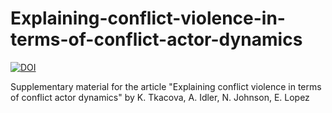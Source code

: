 # Explaining-conflict-violence-in-terms-of-conflict-actor-dynamics
[![DOI](https://sandbox.zenodo.org/badge/667780499.svg)](https://sandbox.zenodo.org/badge/latestdoi/667780499)


Supplementary material for the article "Explaining conflict violence in terms of conflict actor dynamics" by K. Tkacova, A. Idler, N. Johnson, E. Lopez
